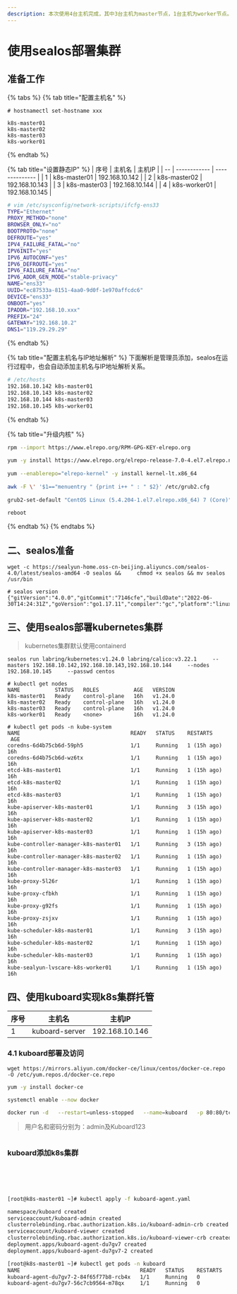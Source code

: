 ```yaml
---
description: 本次使用4台主机完成，其中3台主机为master节点，1台主机为worker节点。
---
```


# 使用sealos部署集群

## 准备工作

{% tabs %}
{% tab title="配置主机名" %}
```
# hostnamectl set-hostname xxx
​
k8s-master01
k8s-master02
k8s-master03
k8s-worker01
```


{% endtab %}

{% tab title="设置静态IP" %}
| 序号 | 主机名          | 主机IP           |
| -- | ------------ | -------------- |
| 1  | k8s-master01 | 192.168.10.142 |
| 2  | k8s-master02 | 192.168.10.143 |
| 3  | k8s-master03 | 192.168.10.144 |
| 4  | k8s-worker01 | 192.168.10.145 |

```bash
# vim /etc/sysconfig/network-scripts/ifcfg-ens33
TYPE="Ethernet"
PROXY_METHOD="none"
BROWSER_ONLY="no"
BOOTPROTO="none"
DEFROUTE="yes"
IPV4_FAILURE_FATAL="no"
IPV6INIT="yes"
IPV6_AUTOCONF="yes"
IPV6_DEFROUTE="yes"
IPV6_FAILURE_FATAL="no"
IPV6_ADDR_GEN_MODE="stable-privacy"
NAME="ens33"
UUID="ec87533a-8151-4aa0-9d0f-1e970affcdc6"
DEVICE="ens33"
ONBOOT="yes"
IPADDR="192.168.10.xxx"
PREFIX="24"
GATEWAY="192.168.10.2"
DNS1="119.29.29.29"
```


{% endtab %}

{% tab title="配置主机名与IP地址解析" %}
下面解析是管理员添加，sealos在运行过程中，也会自动添加主机名与IP地址解析关系。

```bash
# /etc/hosts
192.168.10.142 k8s-master01
192.168.10.143 k8s-master02
192.168.10.144 k8s-master03
192.168.10.145 k8s-worker01
```


{% endtab %}

{% tab title="升级内核" %}
```bash
rpm --import https://www.elrepo.org/RPM-GPG-KEY-elrepo.org
​
yum -y install https://www.elrepo.org/elrepo-release-7.0-4.el7.elrepo.noarch.rpm
​
yum --enablerepo="elrepo-kernel" -y install kernel-lt.x86_64
​
awk -F \' '$1=="menuentry " {print i++ " : " $2}' /etc/grub2.cfg
​
grub2-set-default "CentOS Linux (5.4.204-1.el7.elrepo.x86_64) 7 (Core)"
​
reboot
```


{% endtab %}
{% endtabs %}

## 二、sealos准备

```
wget -c https://sealyun-home.oss-cn-beijing.aliyuncs.com/sealos-4.0/latest/sealos-amd64 -O sealos &&     chmod +x sealos && mv sealos /usr/bin
```

```
# sealos version
{"gitVersion":"4.0.0","gitCommit":"7146cfe","buildDate":"2022-06-30T14:24:31Z","goVersion":"go1.17.11","compiler":"gc","platform":"linux/amd64"}
```

## 三、使用sealos部署kubernetes集群

> kubernetes集群默认使用containerd

```
sealos run labring/kubernetes:v1.24.0 labring/calico:v3.22.1     --masters 192.168.10.142,192.168.10.143,192.168.10.144     --nodes 192.168.10.145     --passwd centos
```

```
# kubectl get nodes
NAME           STATUS   ROLES           AGE   VERSION
k8s-master01   Ready    control-plane   16h   v1.24.0
k8s-master02   Ready    control-plane   16h   v1.24.0
k8s-master03   Ready    control-plane   16h   v1.24.0
k8s-worker01   Ready    <none>          16h   v1.24.0
```

```
# kubectl get pods -n kube-system
NAME                                   READY   STATUS    RESTARTS      AGE
coredns-6d4b75cb6d-59ph5               1/1     Running   1 (15h ago)   16h
coredns-6d4b75cb6d-wz6tx               1/1     Running   1 (15h ago)   16h
etcd-k8s-master01                      1/1     Running   1 (15h ago)   16h
etcd-k8s-master02                      1/1     Running   1 (15h ago)   16h
etcd-k8s-master03                      1/1     Running   1 (15h ago)   16h
kube-apiserver-k8s-master01            1/1     Running   3 (15h ago)   16h
kube-apiserver-k8s-master02            1/1     Running   1 (15h ago)   16h
kube-apiserver-k8s-master03            1/1     Running   1 (15h ago)   16h
kube-controller-manager-k8s-master01   1/1     Running   3 (15h ago)   16h
kube-controller-manager-k8s-master02   1/1     Running   1 (15h ago)   16h
kube-controller-manager-k8s-master03   1/1     Running   1 (15h ago)   16h
kube-proxy-5l26r                       1/1     Running   1 (15h ago)   16h
kube-proxy-cfbkh                       1/1     Running   1 (15h ago)   16h
kube-proxy-g92fs                       1/1     Running   1 (15h ago)   16h
kube-proxy-zsjxv                       1/1     Running   1 (15h ago)   16h
kube-scheduler-k8s-master01            1/1     Running   3 (15h ago)   16h
kube-scheduler-k8s-master02            1/1     Running   1 (15h ago)   16h
kube-scheduler-k8s-master03            1/1     Running   1 (15h ago)   16h
kube-sealyun-lvscare-k8s-worker01      1/1     Running   1 (15h ago)   16h
```

## 四、使用kuboard实现k8s集群托管

| 序号 | 主机名            | 主机IP           |
| -- | -------------- | -------------- |
| 1  | kuboard-server | 192.168.10.146 |

### 4.1 kuboard部署及访问

```
wget https://mirrors.aliyun.com/docker-ce/linux/centos/docker-ce.repo -O /etc/yum.repos.d/docker-ce.repo
```

```bash
yum -y install docker-ce
```

```bash
systemctl enable --now docker
```

```bash
docker run -d   --restart=unless-stopped   --name=kuboard   -p 80:80/tcp   -p 10081:10081/tcp   -e KUBOARD_ENDPOINT="http://192.168.10.146:80"   -e KUBOARD_AGENT_SERVER_TCP_PORT="10081"   -v /root/kuboard-data:/data   eipwork/kuboard:v3
```

> 用户名和密码分别为：admin及Kuboard123

<figure><img src="../../.gitbook/assets/image (11).png" alt=""><figcaption></figcaption></figure>

### kuboard添加k8s集群

<figure><img src="../../.gitbook/assets/image (1) (1).png" alt=""><figcaption></figcaption></figure>

<figure><img src="../../.gitbook/assets/image (2) (1).png" alt=""><figcaption></figcaption></figure>

<figure><img src="../../.gitbook/assets/image (3) (1).png" alt=""><figcaption></figcaption></figure>

<figure><img src="../../.gitbook/assets/image (4) (1).png" alt=""><figcaption></figcaption></figure>

<figure><img src="../../.gitbook/assets/image (5) (1).png" alt=""><figcaption></figcaption></figure>

```bash
[root@k8s-master01 ~]# kubectl apply -f kuboard-agent.yaml

namespace/kuboard created
serviceaccount/kuboard-admin created
clusterrolebinding.rbac.authorization.k8s.io/kuboard-admin-crb created
serviceaccount/kuboard-viewer created
clusterrolebinding.rbac.authorization.k8s.io/kuboard-viewer-crb created
deployment.apps/kuboard-agent-du7gv7 created
deployment.apps/kuboard-agent-du7gv7-2 created
```

```bash
[root@k8s-master01 ~]# kubectl get pods -n kuboard
NAME                                      READY   STATUS    RESTARTS   AGE
kuboard-agent-du7gv7-2-84f65f77b8-rcb4x   1/1     Running   0          54s
kuboard-agent-du7gv7-56c7cb9564-m78qx     1/1     Running   0          54s
```

<figure><img src="../../.gitbook/assets/image (6) (1).png" alt=""><figcaption></figcaption></figure>

<figure><img src="../../.gitbook/assets/image (7) (1).png" alt=""><figcaption></figcaption></figure>

<figure><img src="../../.gitbook/assets/image (8) (1).png" alt=""><figcaption></figcaption></figure>

<figure><img src="../../.gitbook/assets/image (9) (1).png" alt=""><figcaption></figcaption></figure>

